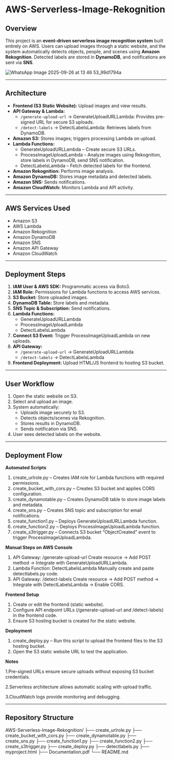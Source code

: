 # AWS-Serverless-Image-Rekognition

## Overview
This project is an **event-driven serverless image recognition system** built entirely on AWS. Users can upload images through a static website, and the system automatically detects objects, people, and scenes using **Amazon Rekognition**. Detected labels are stored in **DynamoDB**, and notifications are sent via **SNS**.  

![WhatsApp Image 2025-09-26 at 13 46 53_99d1794a](https://github.com/user-attachments/assets/f6cfb01a-3d9b-4404-9d00-a8d4219ab9da)


---

## Architecture
- **Frontend (S3 Static Website):** Upload images and view results.  
- **API Gateway & Lambda:**  
  - `/generate-upload-url` → GenerateUploadURLLambda: Provides pre-signed URL for secure S3 uploads.  
  - `/detect-labels` → DetectLabelsLambda: Retrieves labels from DynamoDB.  
- **Amazon S3:** Stores images; triggers processing Lambda on upload.  
- **Lambda Functions:**  
  - GenerateUploadURLLambda – Create secure S3 URLs.  
  - ProcessImageUploadLambda – Analyze images using Rekognition, store labels in DynamoDB, send SNS notification.  
  - DetectLabelsLambda – Fetch detected labels for the frontend.  
- **Amazon Rekognition:** Performs image analysis.  
- **Amazon DynamoDB:** Stores image metadata and detected labels.  
- **Amazon SNS:** Sends notifications.  
- **Amazon CloudWatch:** Monitors Lambda and API activity.

---

## AWS Services Used
- Amazon S3  
- AWS Lambda  
- Amazon Rekognition  
- Amazon DynamoDB  
- Amazon SNS  
- Amazon API Gateway  
- Amazon CloudWatch  

---

## Deployment Steps
1. **IAM User & AWS SDK:** Programmatic access via Boto3.  
2. **IAM Role:** Permissions for Lambda functions to access AWS services.  
3. **S3 Bucket:** Store uploaded images.  
4. **DynamoDB Table:** Store labels and metadata.  
5. **SNS Topic & Subscription:** Send notifications.  
6. **Lambda Functions:**  
   - GenerateUploadURLLambda  
   - ProcessImageUploadLambda  
   - DetectLabelsLambda  
7. **Connect S3 Event:** Trigger ProcessImageUploadLambda on new uploads.  
8. **API Gateway:**  
   - `/generate-upload-url` → GenerateUploadURLLambda  
   - `/detect-labels` → DetectLabelsLambda  
9. **Frontend Deployment:** Upload HTML/JS frontend to hosting S3 bucket.

---

## User Workflow
1. Open the static website on S3.  
2. Select and upload an image.  
3. System automatically:  
   - Uploads image securely to S3.  
   - Detects objects/scenes via Rekognition.  
   - Stores results in DynamoDB.  
   - Sends notification via SNS.  
4. User sees detected labels on the website.  

---

## Deployment Flow

**Automated Scripts**
1. create_urlrole.py – Creates IAM role for Lambda functions with required permissions.
2. create_bucket_with_cors.py – Creates S3 bucket and applies CORS configuration.
3. create_dynamotable.py – Creates DynamoDB table to store image labels and metadata.
4. create_sns.py – Creates SNS topic and subscription for email notifications.
5. create_function1.py – Deploys GenerateUploadURLLambda function.
6. create_function2.py – Deploys ProcessImageUploadLambda function.
7. create_s3trigger.py – Connects S3 bucket “ObjectCreated” event to trigger ProcessImageUploadLambda.

**Manual Steps on AWS Console**

1. API Gateway: /generate-upload-url
Create resource → Add POST method → Integrate with GenerateUploadURLLambda.
2. Lambda Function: DetectLabelsLambda
Manually create and paste detectlabels.py code.
3. API Gateway: /detect-labels
Create resource → Add POST method → Integrate with DetectLabelsLambda → Enable CORS.

**Frontend Setup**

1. Create or edit the frontend (static website).
2. Configure API endpoint URLs (/generate-upload-url and /detect-labels) in the frontend code.
3. Ensure S3 hosting bucket is created for the static website.

**Deployment**

1. create_deploy.py – Run this script to upload the frontend files to the S3 hosting bucket.
2. Open the S3 static website URL to test the application.

**Notes**

1.Pre-signed URLs ensure secure uploads without exposing S3 bucket credentials.

2.Serverless architecture allows automatic scaling with upload traffic.

3.CloudWatch logs provide monitoring and debugging.

---

## Repository Structure


AWS-Serverless-Image-Rekognition/
├── create_urlrole.py
├── create_bucket_with_cors.py
├── create_dynamotable.py
├── create_sns.py
├── create_function1.py
├── create_function2.py
├── create_s3trigger.py
├── create_deploy.py
├── detectlabels.py
├── myproject.html
├── Documentation.pdf
└── README.md
